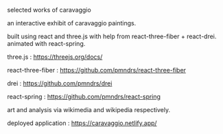 selected works of caravaggio

an interactive exhibit of caravaggio paintings.

built using react and three.js with help from react-three-fiber + react-drei. animated with react-spring.

three.js : https://threejs.org/docs/

react-three-fiber : https://github.com/pmndrs/react-three-fiber

drei : https://github.com/pmndrs/drei

react-spring : https://github.com/pmndrs/react-spring

art and analysis via wikimedia and wikipedia respectively.

deployed application : https://caravaggio.netlify.app/
